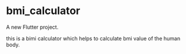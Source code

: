 # bmi_calculator

A new Flutter project.

this is a bimi calculator which helps to calculate bmi value of the human body.
